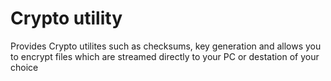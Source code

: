 # Crypto utility

Provides Crypto utilites such as checksums, key generation and allows you to encrypt files which are streamed directly to your PC or destation of your choice 
